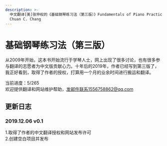 ```yaml
---
description: >-
  中文翻译[美]张仲权的《基础钢琴练习法（第三版）》Fundamentals of Piano Practice(Third Edition) by
  Chuan C. Chang
---
```


# 基础钢琴练习法（第三版）

从2009年开始，这本书开始流行于学琴人士，网上出现了很多讨论，也有很多参与翻译的志愿者为中文版贡献心力。十年后的2019年，作者已经写到第三版了，我正好看到，取得了作者的授权，打算用一个月的业余时间进行搬运和翻译。

当前进度：5/265  
欢迎提供翻译和网站维护帮助，发邮件联系1556758862@qq.com

## 更新日志

### 2019.12.06 v0.1

1.取得了作者的中文翻译授权和网站发布许可  
2.创建空白项目并发布

